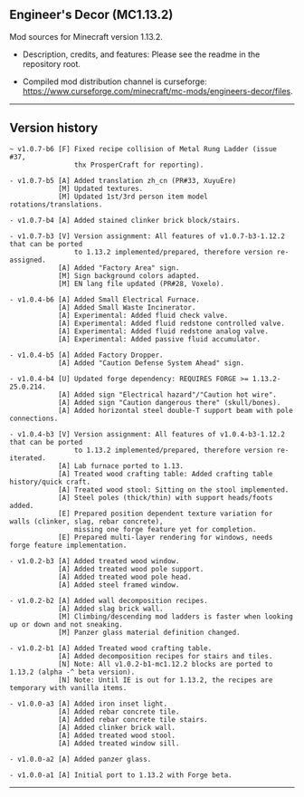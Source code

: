 
## Engineer's Decor (MC1.13.2)

Mod sources for Minecraft version 1.13.2.

- Description, credits, and features: Please see the readme in the repository root.

- Compiled mod distribution channel is curseforge: https://www.curseforge.com/minecraft/mc-mods/engineers-decor/files.

----
## Version history

    ~ v1.0.7-b6 [F] Fixed recipe collision of Metal Rung Ladder (issue #37,
                    thx ProsperCraft for reporting).

    - v1.0.7-b5 [A] Added translation zh_cn (PR#33, XuyuEre)
                [M] Updated textures.
                [M] Updated 1st/3rd person item model rotations/translations.

    - v1.0.7-b4 [A] Added stained clinker brick block/stairs.

    - v1.0.7-b3 [V] Version assignment: All features of v1.0.7-b3-1.12.2 that can be ported
                    to 1.13.2 implemented/prepared, therefore version re-assigned.
                [A] Added "Factory Area" sign.
                [M] Sign background colors adapted.
                [M] EN lang file updated (PR#28, Voxelo).

    - v1.0.4-b6 [A] Added Small Electrical Furnace.
                [A] Added Small Waste Incinerator.
                [A] Experimental: Added fluid check valve.
                [A] Experimental: Added fluid redstone controlled valve.
                [A] Experimental: Added fluid redstone analog valve.
                [A] Experimental: Added passive fluid accumulator.

    - v1.0.4-b5 [A] Added Factory Dropper.
                [A] Added "Caution Defense System Ahead" sign.

    - v1.0.4-b4 [U] Updated forge dependency: REQUIRES FORGE >= 1.13.2-25.0.214.
                [A] Added sign "Electrical hazard"/"Caution hot wire".
                [A] Added sign "Caution dangerous there" (skull/bones).
                [A] Added horizontal steel double-T support beam with pole connections.

    - v1.0.4-b3 [V] Version assignment: All features of v1.0.4-b3-1.12.2 that can be ported
                    to 1.13.2 implemented/prepared, therefore version re-iterated.
                [A] Lab furnace ported to 1.13.
                [A] Treated wood crafting table: Added crafting table history/quick craft.
                [A] Treated wood stool: Sitting on the stool implemented.
                [A] Steel poles (thick/thin) with support heads/foots added.
                [E] Prepared position dependent texture variation for walls (clinker, slag, rebar concrete),
                    missing one forge feature yet for completion.
                [E] Prepared multi-layer rendering for windows, needs forge feature implementation.

    - v1.0.2-b3 [A] Added treated wood window.
                [A] Added treated wood pole support.
                [A] Added treated wood pole head.
                [A] Added steel framed window.

    - v1.0.2-b2 [A] Added wall decomposition recipes.
                [A] Added slag brick wall.
                [M] Climbing/descending mod ladders is faster when looking up or down and not sneaking.
                [M] Panzer glass material definition changed.

    - v1.0.2-b1 [A] Added Treated wood crafting table.
                [A] Added decomposition recipes for stairs and tiles.
                [N] Note: All v1.0.2-b1-mc1.12.2 blocks are ported to 1.13.2 (alpha -^ beta version).
                [N] Note: Until IE is out for 1.13.2, the recipes are temporary with vanilla items.

    - v1.0.0-a3 [A] Added iron inset light.
                [A] Added rebar concrete tile.
                [A] Added rebar concrete tile stairs.
                [A] Added clinker brick wall.
                [A] Added treated wood stool.
                [A] Added treated window sill.

    - v1.0.0-a2 [A] Added panzer glass.

    - v1.0.0-a1 [A] Initial port to 1.13.2 with Forge beta.

----
